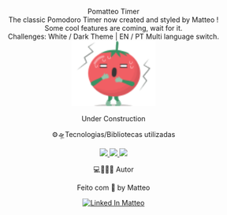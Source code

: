 <p align="center">Pomatteo Timer  <br> 
The classic Pomodoro Timer now created and styled by Matteo ! <br>
Some cool features are coming, wait for it. <br>
Challenges: White / Dark Theme | EN / PT Multi language switch. <br>
<img src="./img/img.png" width="170px"></a> </p> 

<p align="center">  Under Construction </p>

<p align="center"> ⚙🛸Tecnologias/Bibliotecas utilizadas </p> 

<p align="center"> <a href="https://www.typescriptlang.org/" target="_blank"> <img src="https://img.shields.io/badge/TypeScript-007ACC?style=for-the-badge&logo=typescript&logoColor=white"/> </a>
<a href="https://nodejs.org/en/" target="_blank"> <img src="https://img.shields.io/badge/Node.js-339933?style=for-the-badge&logo=nodedotjs&logoColor=white"/> </a>
<a href="https://reactjs.org/" target="_blank"> <img src="https://img.shields.io/badge/React-20232A?style=for-the-badge&logo=react&logoColor=61DAFB"/> </a> </p>



<p align="center"> 💻👨🏽‍💻 Autor </p> 

<p align="center"> Feito com 💜 by Matteo </p> 

<p align="center"> <a href="https://www.linkedin.com/in/matheus-grossi-f-t-de-oliveira-1437b2143/" target="_blank"> <img src="https://img.shields.io/badge/Matteo-LinkedIn-blue" alt="Linked In Matteo"> </a> </p>

